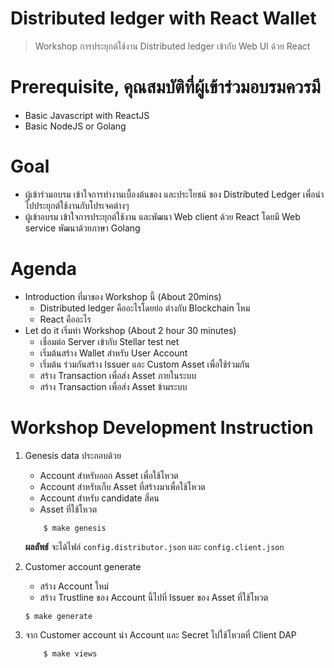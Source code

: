 # Distributed ledger with React Wallet

> Workshop การประยุกต์ใช้งาน Distributed ledger เข้ากับ Web UI ด้วย React

# Prerequisite, คุณสมบัติที่ผู้เข้าร่วมอบรมควรมี
- Basic Javascript with ReactJS
- Basic NodeJS or Golang

# Goal
- ผู้เข้าร่วมอบรม เข้าใจการทำงานเบื้องต้นของ และประโยชน์ ของ Distributed Ledger เพื่อนำไปประยุกต์ใช้งานกับโปรเจคต่างๆ
- ผู้เข้าอบรม เข้าใจการประยุกต์ใช้งาน และพัฒนา Web client ด้วย React โดยมี Web service พัฒนาด้วยภาษา Golang

# Agenda

- Introduction ที่มาของ Workshop นี้ (About 20mins)
  - Distributed ledger คืออะไรโดยย่อ ต่างกับ Blockchain ไหม
  - React คืออะไร
- Let do it เริ่มทำ Workshop (About 2 hour 30 minutes)
  - เชื่อมต่อ Server เข้ากับ Stellar test net
  - เริ่มต้นสร้าง Wallet สำหรับ User Account
  - เริ่มต้น ร่วมกันสร้าง Issuer และ Custom Asset เพื่อใช้ร่วมกัน
  - สร้าง Transaction เพื่อส่ง Asset ภายในระบบ
  - สร้าง Transaction เพื่อส่ง Asset ข้ามระบบ



# Workshop Development Instruction

   1. Genesis data ประกอบด้วย
        - Account สำหรับออก Asset เพื่อใช้โหวต
        - Account สำหรับเก็บ Asset ที่สร้างมาเพื่อใช้โหวต
        - Account สำหรับ candidate สี่คน
        - Asset ที่ใช้โหวต
        ```
            $ make genesis
        ``` 
        **ผลลัพธ์** จะได้ไฟล์ `config.distributor.json` และ `config.client.json`
   
   2. Customer account generate
        - สร้าง Account ใหม่
        - สร้าง Trustline ของ Account นี้ไปที่ Issuer ของ Asset ที่ใช้โหวต
        ```
        $ make generate
        ```
   
   3. จาก Customer account นำ Account และ Secret ไปใช้โหวตที่ Client DAP
        ```$xslt
            $ make views
        ```
   